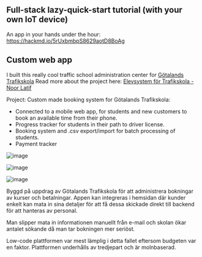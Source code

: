 ## Full-stack lazy-quick-start tutorial (with your own IoT device)
An app in your hands under the hour: https://hackmd.io/5rUxbmbpS8629aotD8BoAg
## Custom web app
I built this really cool traffic school administration center for [Götalands Trafikskola](https://gotalandstrafikskola.se/)
Read more about the project here: [Elevsystem för Trafikskola -Noor Latif](https://www.linkedin.com/pulse/elevsystem-f%C3%B6r-trafikskola-noor-latif/)

Project: Custom made booking system for Götalands Trafikskola:
* Connected to a mobile web app, for students and new customers to book an available time from their phone.
* Progress tracker for students in their path to driver license.
* Booking system and .csv export/import for batch processing of students.
* Payment tracker

![image](https://user-images.githubusercontent.com/12781300/157300616-cf197f43-3a21-423c-823e-01da5d5332de.png)

![image](https://user-images.githubusercontent.com/12781300/157300606-b05bf26a-7ab8-47d7-b2ea-cfe3ea548e3d.png)

![image](https://user-images.githubusercontent.com/12781300/157300633-1bc47a9c-aa22-405b-b87c-22488eff608a.png)

Byggd på uppdrag av Götalands Trafikskola för att administrera bokningar av kurser och betalningar. Appen kan integreras i hemsidan där kunder enkelt kan mata in sina detaljer för att få dessa skickade direkt till backend för att hanteras av personal.

Man slipper mata in informationen manuellt från e-mail och skolan ökar antalet sökande då man tar bokningen mer seriöst.

Low-code plattformen var mest lämplig i detta fallet eftersom budgeten var en faktor. Plattformen underhålls av tredjepart och är molnbaserad.
